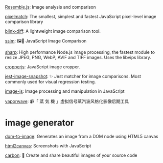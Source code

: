 [Resemble.js](https://github.com/rsmbl/Resemble.js): Image analysis and comparison

[pixelmatch](https://github.com/mapbox/pixelmatch): The smallest, simplest and fastest JavaScript pixel-level image comparison library

[blink-diff](https://github.com/yahoo/blink-diff): A lightweight image comparison tool.

[ssim](https://github.com/obartra/ssim): 🖼🔬 JavaScript Image Comparison


[sharp](https://github.com/lovell/sharp): High performance Node.js image processing, the fastest module to resize JPEG, PNG, WebP, AVIF and TIFF images. Uses the libvips library.

[cropperjs](https://github.com/beizhedenglong/cropperjs): JavaScript image cropper.

[jest-image-snapshot](https://github.com/americanexpress/jest-image-snapshot): ✨ Jest matcher for image comparisons. Most commonly used for visual regression testing.

[image-js](https://github.com/image-js/image-js): Image processing and manipulation in JavaScript

[vaporwave](https://github.com/itorr/vaporwave): 📹「 蒸 気 機 」虚拟信号蒸汽波风格化影像后期工具

# image generator

[dom-to-image](https://github.com/tsayen/dom-to-image): Generates an image from a DOM node using HTML5 canvas

[html2canvas](https://github.com/niklasvh/html2canvas): Screenshots with JavaScript

[carbon](https://github.com/carbon-app/carbon): 🖤 Create and share beautiful images of your source code
